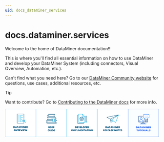 ```yaml
---
uid: docs_dataminer_services
---
```


# docs.dataminer.services


Welcome to the home of DataMiner documentation!!

This is where you'll find all essential information on how to use DataMiner and develop your DataMiner System (including connectors, Visual Overview, Automation, etc.).

Can't find what you need here? Go to our [DataMiner Community website](https://community.dataminer.services/) for questions, use cases, additional resources, etc.

> [!TIP]
> Want to contribute? Go to [Contributing to the DataMiner docs](xref:contributing) for more info.

<div class="row" style="display: flex; flex-wrap: nowrap;">
  <div class="column" style="flex: 0 0 auto; width: 20%;">
    <a href="/dataminer-overview/Overview_index.html" title="DataMiner Overview" target="_self"><img src="images/Docs_DataminerOverview.svg" style="width:100%"></a>
  </div>
  <div class="column" style="flex: 0 0 auto; width: 20%;">
    <a href="/user-guide/Getting_started/Getting_Started.html" title="User Guide" target="_self"><img src="images/Docs_UserGuide.svg" style="width:100%"></a>
  </div>  
  <div class="column" style="flex: 0 0 auto; width: 20%;">
    <a href="/develop/index.html" title="Developer Documentation" target="_self"><img src="images/Docs_DeveloperDocumentation.svg" style="width:100%"></a>
  </div>
  <div class="column" style="flex: 0 0 auto; width: 20%;">
    <a href="/release-notes/DataMiner_General_RNs_index.html" title="DataMiner Release Notes" target="_self"><img src="images/Docs_DataminerReleaseNotes.svg" style="width:100%"></a>
  </div>
  <div class="column" style="flex: 0 0 auto; width: 20%;">
    <a href="/tutorials/Tutorials.html" title="DataMiner Tutorials" target="_self"><img src="images/Docs_DataMinerTutorials.svg" style="width:100%"></a>
  </div>
</div>
